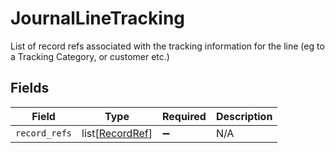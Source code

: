 # JournalLineTracking

List of record refs associated with the tracking information for the line (eg to a Tracking Category, or customer etc.)


## Fields

| Field                                               | Type                                                | Required                                            | Description                                         |
| --------------------------------------------------- | --------------------------------------------------- | --------------------------------------------------- | --------------------------------------------------- |
| `record_refs`                                       | list[[RecordRef](../../models/shared/recordref.md)] | :heavy_minus_sign:                                  | N/A                                                 |